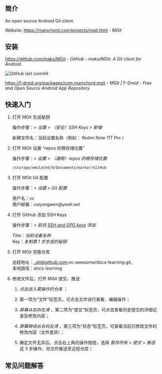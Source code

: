 ## 简介

An open source Android Git client.

Website: https://manichord.com/projects/mgit.html - *MGit*

## 安装

https://github.com/maks/MGit - *GitHub - maks/MGit: A Git client for Android.*

![GitHub last commit](https://flat.badgen.net/github/last-commit/maks/MGit?icon=github&color=blue)

https://f-droid.org/packages/com.manichord.mgit - *MGit | F-Droid - Free and Open Source Android App Repository*

## 快速入门

1. 打开 MGit 生成秘钥

    操作步骤：_> 设置 > （安全）SSH Keys > 新增_
   
    新建文件名：当前设置名称（例如： _Redmi Note 11T Pro_ ）
   
2. 打开 MGit 设置 “repos 的根存储位置”

    操作步骤：_> 设置 > （通用）repos 的根存储位置_
   
    ``` markdown
    /storage/emulated/0/Documents/markor/GitHub
    ```

3. 打开 MGit Git 配置

    操作步骤：_> 设置 > Git 配置_

    用户名：_vc_  
    用户邮箱：_caiyongwen@yeah.net_
   
4. 打开 GitHub 添加 SSH Keys

    操作步骤：_> 前往 [SSH and GPG keys](https://github.com/settings/keys) 添加_

    Title：_当前设备名称_  
    Key：_复制第 1 步生成的秘钥_
   
5. 打开 MGit 克隆仓库

    远程地址：_git@github.com:vc-awesome/docs-learning.git_  
    本地路径：_docs-learning_

6. 修改文件后，打开 MGit 提交、推送

    1. _点击进入需操作的仓库_ ；

    2. 第一项为“文件”标签页，可点击文件进行查看、编辑操作；

    3. _屏幕从右向左滑_ ，第二项为“提交”标签页，可点击查看历史提交的详细记录及修改内容；

    4. _屏幕继续从右向左滑_ ，第三项为“状态”标签页，可查看当前已修改文件的修改内容（文件差异）；

    5. 确定文件无异后，点击右上角的操作按钮，选择 _暂存所有 > 提交 > 推送_ 这 3 步操作，将文件推送至远程仓库；

## 常见问题解答
